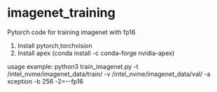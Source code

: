 # imagenet_training
Pytorch code for training imagenet with fp16

1. Install pytorch,torchvision
2. Install apex (conda install -c conda-forge nvidia-apex)

usage example:
python3 train_imagenet.py -t /intel_nvme/imagenet_data/train/ -v  /intel_nvme/imagenet_data/val/ -a xception -b 256 -2=--fp16
